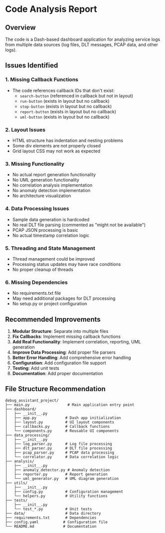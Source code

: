 # Code Analysis Report

## Overview
The code is a Dash-based dashboard application for analyzing service logs from multiple data sources (log files, DLT messages, PCAP data, and other logs).

## Issues Identified

### 1. Missing Callback Functions
- The code references callback IDs that don't exist:
  - `search-button` (referenced in callback but not in layout)
  - `run-button` (exists in layout but no callback)
  - `stop-button` (exists in layout but no callback)
  - `report-button` (exists in layout but no callback)
  - `uml-button` (exists in layout but no callback)

### 2. Layout Issues
- HTML structure has indentation and nesting problems
- Some div elements are not properly closed
- Grid layout CSS may not work as expected

### 3. Missing Functionality
- No actual report generation functionality
- No UML generation functionality
- No correlation analysis implementation
- No anomaly detection implementation
- No architecture visualization

### 4. Data Processing Issues
- Sample data generation is hardcoded
- No real DLT file parsing (commented as "might not be available")
- PCAP JSON processing is basic
- No actual timestamp correlation logic

### 5. Threading and State Management
- Thread management could be improved
- Processing status updates may have race conditions
- No proper cleanup of threads

### 6. Missing Dependencies
- No requirements.txt file
- May need additional packages for DLT processing
- No setup.py or project configuration

## Recommended Improvements

1. **Modular Structure**: Separate into multiple files
2. **Fix Callbacks**: Implement missing callback functions
3. **Add Real Functionality**: Implement correlation, reporting, UML generation
4. **Improve Data Processing**: Add proper file parsers
5. **Better Error Handling**: Add comprehensive error handling
6. **Configuration**: Add configuration file support
7. **Testing**: Add unit tests
8. **Documentation**: Add proper documentation

## File Structure Recommendation

```
debug_assistant_project/
├── main.py                 # Main application entry point
├── dashboard/
│   ├── __init__.py
│   ├── app.py             # Dash app initialization
│   ├── layout.py          # UI layout components
│   ├── callbacks.py       # Callback functions
│   └── components.py      # Reusable UI components
├── data_processing/
│   ├── __init__.py
│   ├── log_parser.py      # Log file processing
│   ├── dlt_parser.py      # DLT file processing
│   ├── pcap_parser.py     # PCAP data processing
│   └── correlator.py      # Data correlation logic
├── analysis/
│   ├── __init__.py
│   ├── anomaly_detector.py # Anomaly detection
│   ├── reporter.py        # Report generation
│   └── uml_generator.py   # UML diagram generation
├── utils/
│   ├── __init__.py
│   ├── config.py          # Configuration management
│   └── helpers.py         # Utility functions
├── tests/
│   ├── __init__.py
│   └── test_*.py          # Unit tests
├── data/                  # Data directory
├── requirements.txt       # Dependencies
├── config.yaml           # Configuration file
└── README.md             # Documentation
```

